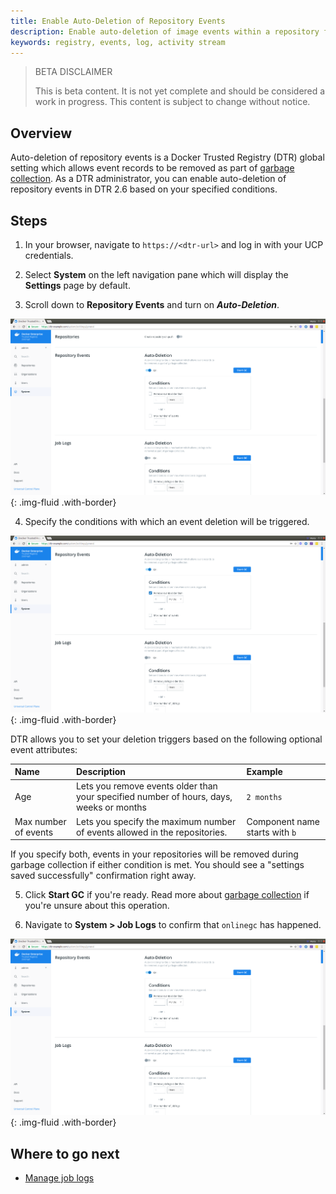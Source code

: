```yaml
---
title: Enable Auto-Deletion of Repository Events
description: Enable auto-deletion of image events within a repository for maintenance.
keywords: registry, events, log, activity stream
---
```


> BETA DISCLAIMER
>
> This is beta content. It is not yet complete and should be considered a work in progress. This content is subject to change without notice.

## Overview 

Auto-deletion of repository events is a Docker Trusted Registry (DTR) global setting which allows event records to be removed as part of [garbage collection](../admin/configure/garbage-collection.md). As a DTR administrator, you can enable auto-deletion of repository events in DTR 2.6 based on your specified conditions. 

## Steps

1. In your browser, navigate to `https://<dtr-url>` and log in with your UCP credentials. 

2. Select **System** on the left navigation pane which will display the **Settings** page by default.

3. Scroll down to **Repository Events** and turn on ***Auto-Deletion***.

![](../../images/auto-delete-repo-events-0.png){: .img-fluid .with-border}

4. Specify the conditions with which an event deletion will be triggered.

![](../../images/auto-delete-repo-events-1.png){: .img-fluid .with-border}

DTR allows you to set your deletion triggers based on the following optional event attributes:

| Name            | Description                                        | Example           |
|:----------------|:---------------------------------------------------| :----------------|
| Age        | Lets you remove events older than your specified number of  hours, days, weeks or months| `2 months` |
| Max number of events  | Lets you specify the maximum number of events allowed in the repositories.  | Component name starts with `b` |

If you specify both, events in your repositories will be removed during garbage collection if either condition is met. You should see a "settings saved successfully" confirmation right away.

5. Click **Start GC** if you're ready. Read more about [garbage collection](../admin/configure/garbage-collection/#under-the-hood) if you're unsure about this operation.

6. Navigate to **System > Job Logs** to confirm that `onlinegc` has happened.

![](../../images/auto-delete-repo-events-1.png){: .img-fluid .with-border}

## Where to go next

- [Manage job logs](../admin/configure/manage-job-logs.md)
 
